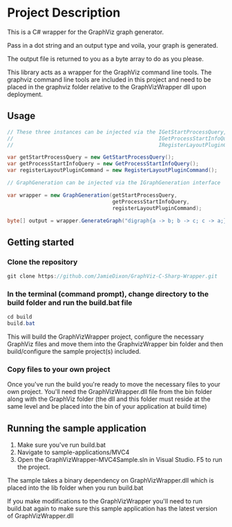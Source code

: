 # Project Description
This is a C# wrapper for the GraphViz graph generator.

Pass in a dot string and an output type and voila, your graph is generated.

The output file is returned to you as a byte array to do as you please.

This library acts as a wrapper for the GraphViz command line tools. The graphviz command line tools are included in this project and need to be placed in the graphviz folder relative to the GraphVizWrapper dll upon deployment.

## Usage

```C#
// These three instances can be injected via the IGetStartProcessQuery, 
//                                               IGetProcessStartInfoQuery and 
//                                               IRegisterLayoutPluginCommand interfaces

var getStartProcessQuery = new GetStartProcessQuery();
var getProcessStartInfoQuery = new GetProcessStartInfoQuery();
var registerLayoutPluginCommand = new RegisterLayoutPluginCommand();

// GraphGeneration can be injected via the IGraphGeneration interface

var wrapper = new GraphGeneration(getStartProcessQuery, 
								  getProcessStartInfoQuery, 
								  registerLayoutPluginCommand);

byte[] output = wrapper.GenerateGraph("digraph{a -> b; b -> c; c -> a;}", Enums.GraphReturnType.Png);
```
## Getting started

### Clone the repository
```C#
git clone https://github.com/JamieDixon/GraphViz-C-Sharp-Wrapper.git
```
### In the terminal (command prompt), change directory to the build folder and run the build.bat file
```C#
cd build
build.bat
```

This will build the GraphVizWrapper project, configure the necessary GraphViz files 
and move them into the GraphvizWrapper bin folder and then build/configure the sample project(s) included.

### Copy files to your own project

Once you've run the build you're ready to move the necessary files to your own project.
You'll need the GraphVizWrapper.dll file from the bin folder along with the GraphViz folder 
(the dll and this folder must reside at the same level and be placed into the bin of your application at build time)

## Running the sample application

1. Make sure you've run build.bat
2. Navigate to sample-applications/MVC4
3. Open the GraphVizWrapper-MVC4Sample.sln in Visual Studio. F5 to run the project.

The sample takes a binary dependency on GraphVizWrapper.dll which is placed into the lib folder when you run build.bat

If you make modifications to the GraphVizWrapper you'll need to run build.bat again to make sure this sample application
has the latest version of GraphVizWrapper.dll

